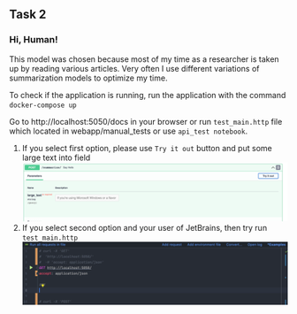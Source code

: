 ## Task 2
### Hi, Human!

This model was chosen because most of my time as a researcher is taken up by reading various articles. Very often I use different variations of summarization models to optimize my time. 

To check if the application is running, run the application with the command `docker-compose up`

Go to http://localhost:5050/docs in your browser or run `test_main.http` file which located in webapp/manual_tests or use `api_test notebook`.

1. If you select first option, please use `Try it out` button and put some large text into field ![img.png](img.png)
2. If you select second option and your user of JetBrains, then try run `test_main.http`![img_1.png](img_1.png)